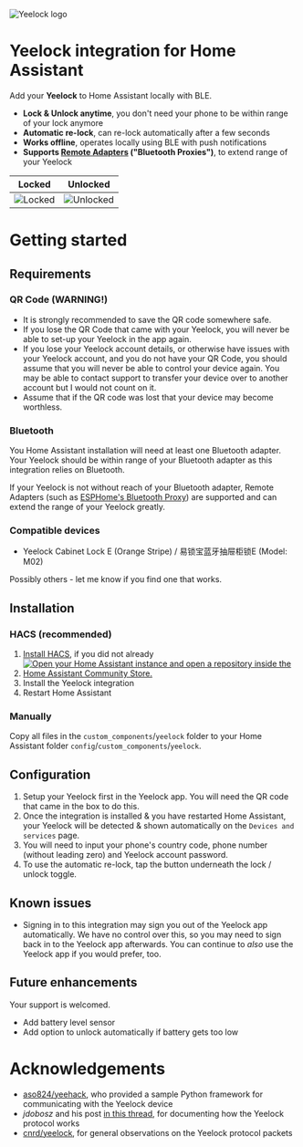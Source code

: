 ![Yeelock logo](https://brands.home-assistant.io/yeelock/logo.png)

# Yeelock integration for Home Assistant
Add your **Yeelock** to Home Assistant locally with BLE.

* **Lock & Unlock anytime**, you don't need your phone to be within range of your lock anymore
* **Automatic re-lock**, can re-lock automatically after a few seconds
* **Works offline**, operates locally using BLE with push notifications
* **Supports [Remote Adapters](https://www.home-assistant.io/integrations/bluetooth#remote-adapters-bluetooth-proxies) ("Bluetooth Proxies")**, to extend range of your Yeelock

Locked | Unlocked
------ | --------
![Locked](https://github.com/codyc1515/ha-yeelock/assets/50791984/fc353819-4d48-4576-beea-c6af77f4a5db)  |  ![Unlocked](https://github.com/codyc1515/ha-yeelock/assets/50791984/df5a88f2-40c3-495d-8345-531f14682822)

# Getting started
## Requirements
### QR Code (WARNING!)
- It is strongly recommended to save the QR code somewhere safe.
- If you lose the QR Code that came with your Yeelock, you will never be able to set-up your Yeelock in the app again.
- If you lose your Yeelock account details, or otherwise have issues with your Yeelock account, and you do not have your QR Code, you should assume that you will never be able to control your device again. You may be able to contact support to transfer your device over to another account but I would not count on it.
- Assume that if the QR code was lost that your device may become worthless.

### Bluetooth
You Home Assistant installation will need at least one Bluetooth adapter. Your Yeelock should be within range of your Bluetooth adapter as this integration relies on Bluetooth.

If your Yeelock is not without reach of your Bluetooth adapter, Remote Adapters (such as [ESPHome's Bluetooth Proxy](https://esphome.io/components/bluetooth_proxy.html)) are supported and can extend the range of your Yeelock greatly.

### Compatible devices

* Yeelock Cabinet Lock E (Orange Stripe) / 易锁宝蓝牙抽屉柜锁E (Model: M02)

Possibly others - let me know if you find one that works.

## Installation
### HACS (recommended)
1. [Install HACS](https://hacs.xyz/docs/setup/download), if you did not already
2. [![Open your Home Assistant instance and open a repository inside the Home Assistant Community Store.](https://my.home-assistant.io/badges/hacs_repository.svg)](https://my.home-assistant.io/redirect/hacs_repository/?owner=codyc1515&repository=ha-yeelock&category=integration)
3. Install the Yeelock integration
4. Restart Home Assistant

### Manually
Copy all files in the `custom_components`/`yeelock` folder to your Home Assistant folder `config`/`custom_components`/`yeelock`.

## Configuration
1. Setup your Yeelock first in the Yeelock app. You will need the QR code that came in the box to do this.
3. Once the integration is installed & you have restarted Home Assistant, your Yeelock will be detected & shown automatically on the `Devices and services` page.
4. You will need to input your phone's country code, phone number (without leading zero) and Yeelock account password.
5. To use the automatic re-lock, tap the button underneath the lock / unlock toggle.

## Known issues
- Signing in to this integration may sign you out of the Yeelock app automatically. We have no control over this, so you may need to sign back in to the Yeelock app afterwards. You can continue to _also_ use the Yeelock app if you would prefer, too.

## Future enhancements
Your support is welcomed.

- Add battery level sensor
- Add option to unlock automatically if battery gets too low

# Acknowledgements
- [aso824/yeehack](https://github.com/aso824/yeehack), who provided a sample Python framework for communicating with the Yeelock device
- _jdobosz_ and his post [in this thread](https://community.home-assistant.io/t/xiaomi-mijia-yeelock-integration/92331/43), for documenting how the Yeelock protocol works
- [cnrd/yeelock](https://github.com/cnrd/yeelock), for general observations on the Yeelock protocol packets
